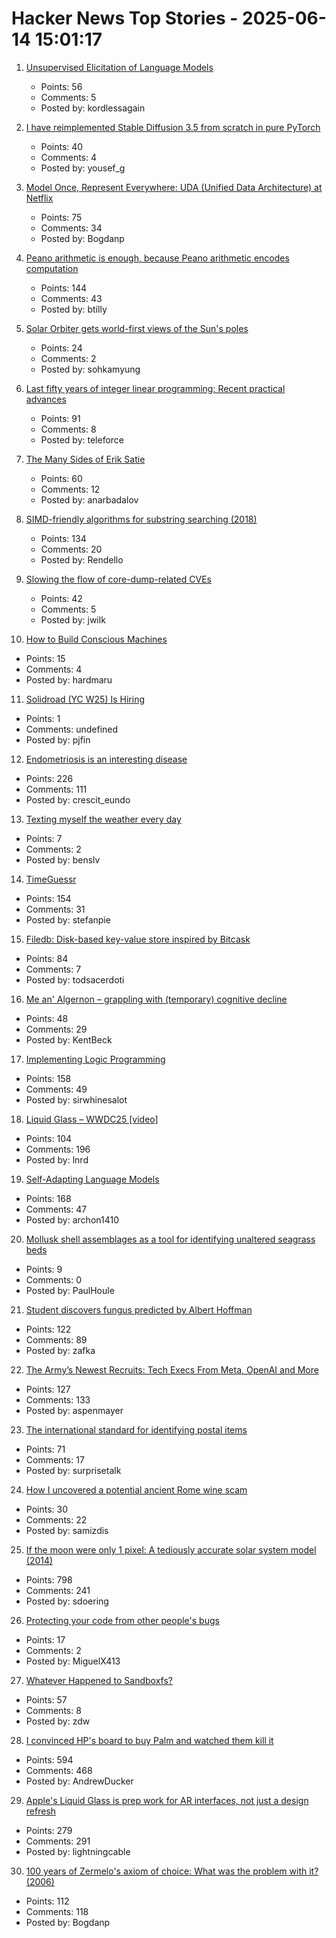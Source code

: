 # Hacker News Top Stories - 2025-06-14 15:01:17

1. [Unsupervised Elicitation of Language Models](https://arxiv.org/abs/2506.10139)
   - Points: 56
   - Comments: 5
   - Posted by: kordlessagain

2. [I have reimplemented Stable Diffusion 3.5 from scratch in pure PyTorch](https://github.com/yousef-rafat/miniDiffusion)
   - Points: 40
   - Comments: 4
   - Posted by: yousef_g

3. [Model Once, Represent Everywhere: UDA (Unified Data Architecture) at Netflix](https://netflixtechblog.com/uda-unified-data-architecture-6a6aee261d8d)
   - Points: 75
   - Comments: 34
   - Posted by: Bogdanp

4. [Peano arithmetic is enough, because Peano arithmetic  encodes computation](https://math.stackexchange.com/a/5075056/6708)
   - Points: 144
   - Comments: 43
   - Posted by: btilly

5. [Solar Orbiter gets world-first views of the Sun's poles](https://www.esa.int/Science_Exploration/Space_Science/Solar_Orbiter/Solar_Orbiter_gets_world-first_views_of_the_Sun_s_poles)
   - Points: 24
   - Comments: 2
   - Posted by: sohkamyung

6. [Last fifty years of integer linear programming: Recent practical advances](https://inria.hal.science/hal-04776866v1)
   - Points: 91
   - Comments: 8
   - Posted by: teleforce

7. [The Many Sides of Erik Satie](https://thereader.mitpress.mit.edu/the-many-sides-of-erik-satie/)
   - Points: 60
   - Comments: 12
   - Posted by: anarbadalov

8. [SIMD-friendly algorithms for substring searching (2018)](http://0x80.pl/notesen/2016-11-28-simd-strfind.html)
   - Points: 134
   - Comments: 20
   - Posted by: Rendello

9. [Slowing the flow of core-dump-related CVEs](https://lwn.net/SubscriberLink/1024160/f18b880c8cd1eef1/)
   - Points: 42
   - Comments: 5
   - Posted by: jwilk

10. [How to Build Conscious Machines](https://osf.io/preprints/thesiscommons/wehmg_v1)
   - Points: 15
   - Comments: 4
   - Posted by: hardmaru

11. [Solidroad (YC W25) Is Hiring](https://solidroad.com/careers)
   - Points: 1
   - Comments: undefined
   - Posted by: pjfin

12. [Endometriosis is an interesting disease](https://www.owlposting.com/p/endometriosis-is-an-incredibly-interesting)
   - Points: 226
   - Comments: 111
   - Posted by: crescit_eundo

13. [Texting myself the weather every day](https://bensilverman.co.uk/posts/daily-weather-sms/)
   - Points: 7
   - Comments: 2
   - Posted by: benslv

14. [TimeGuessr](https://timeguessr.com/)
   - Points: 154
   - Comments: 31
   - Posted by: stefanpie

15. [Filedb: Disk-based key-value store inspired by Bitcask](https://github.com/rajivharlalka/filedb)
   - Points: 84
   - Comments: 7
   - Posted by: todsacerdoti

16. [Me an' Algernon – grappling with (temporary) cognitive decline](https://tidyfirst.substack.com/p/me-an-algernon)
   - Points: 48
   - Comments: 29
   - Posted by: KentBeck

17. [Implementing Logic Programming](https://btmc.substack.com/p/implementing-logic-programming)
   - Points: 158
   - Comments: 49
   - Posted by: sirwhinesalot

18. [Liquid Glass – WWDC25 [video]](https://developer.apple.com/videos/play/wwdc2025/219)
   - Points: 104
   - Comments: 196
   - Posted by: lnrd

19. [Self-Adapting Language Models](https://arxiv.org/abs/2506.10943)
   - Points: 168
   - Comments: 47
   - Posted by: archon1410

20. [Mollusk shell assemblages as a tool for identifying unaltered seagrass beds](https://www.int-res.com/abstracts/meps/v760/meps14839)
   - Points: 9
   - Comments: 0
   - Posted by: PaulHoule

21. [Student discovers fungus predicted by Albert Hoffman](https://wvutoday.wvu.edu/stories/2025/06/02/wvu-student-makes-long-awaited-discovery-of-mystery-fungus-sought-by-lsd-s-inventor)
   - Points: 122
   - Comments: 89
   - Posted by: zafka

22. [The Army’s Newest Recruits: Tech Execs From Meta, OpenAI and More](https://www.wsj.com/tech/army-reserve-tech-executives-meta-palantir-796f5360)
   - Points: 127
   - Comments: 133
   - Posted by: aspenmayer

23. [The international standard for identifying postal items](https://www.akpain.net/blog/s10-upu/)
   - Points: 71
   - Comments: 17
   - Posted by: surprisetalk

24. [How I uncovered a potential ancient Rome wine scam](https://phys.org/news/2025-06-uncovered-potential-ancient-rome-wine.html)
   - Points: 30
   - Comments: 22
   - Posted by: samizdis

25. [If the moon were only 1 pixel: A tediously accurate solar system model (2014)](https://joshworth.com/dev/pixelspace/pixelspace_solarsystem.html)
   - Points: 798
   - Comments: 241
   - Posted by: sdoering

26. [Protecting your code from other people's bugs](https://doi.org/10.1145/3733699)
   - Points: 17
   - Comments: 2
   - Posted by: MiguelX413

27. [Whatever Happened to Sandboxfs?](https://blogsystem5.substack.com/p/whatever-happened-to-sandboxfs)
   - Points: 57
   - Comments: 8
   - Posted by: zdw

28. [I convinced HP's board to buy Palm and watched them kill it](https://philmckinney.substack.com/p/i-convinced-hps-board-to-buy-palm)
   - Points: 594
   - Comments: 468
   - Posted by: AndrewDucker

29. [Apple's Liquid Glass is prep work for AR interfaces, not just a design refresh](https://omc345.substack.com/p/from-skeuomorphic-to-liquid-glass)
   - Points: 279
   - Comments: 291
   - Posted by: lightningcable

30. [100 years of Zermelo's axiom of choice: What was the problem with it? (2006)](https://research.mietek.io/mi.MartinLof2006.html)
   - Points: 112
   - Comments: 118
   - Posted by: Bogdanp

